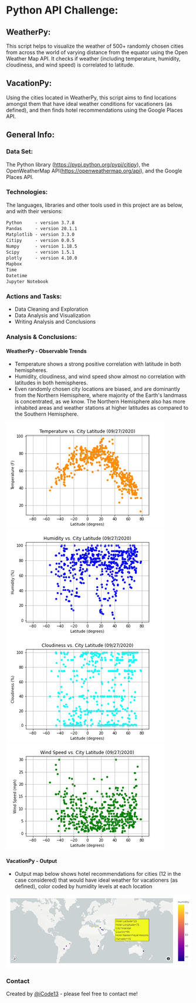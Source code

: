 # Python API Challenge: 

## WeatherPy: 
This script helps to visualize the weather of 500+ randomly chosen cities from across the world of varying distance from the equator using the Open Weather Map API. It checks if weather (including temperature, humidity, cloudiness, and wind speed) is correlated to latitude.

## VacationPy:
Using the cities located in WeatherPy, this script aims to find locations amongst them that have ideal weather conditions for vacationers (as defined), and then finds hotel recommendations using the Google Places API.

## General Info:

### Data Set:
The Python library (https://pypi.python.org/pypi/citipy), the OpenWeatherMap API(https://openweathermap.org/api), and the Google Places API.
    
### Technologies:
The languages, libraries and other tools used in this project are as below, and with their versions:

    Python     - version 3.7.8
    Pandas     - version 20.1.1
    Matplotlib - version 3.3.0
    Citipy     - version 0.0.5
    Numpy      - version 1.18.5
    Scipy      - version 1.5.1
    plotly     - version 4.10.0
    Mapbox
    Time       
    Datetime
    Jupyter Notebook
    
### Actions and Tasks:
- Data Cleaning and Exploration
- Data Analysis and Visualization
- Writing Analysis and Conclusions

### Analysis & Conclusions:

#### WeatherPy - Observable Trends
- Temperature shows a strong positive correlation with latitude in both hemispheres.
- Humidity, cloudiness, and wind speed show almost no correlation with latitudes in both hemispheres.
- Even randomly chosen city locations are biased, and are dominantly from the Northern Hemisphere, where majority of the Earth's landmass is concentrated, as we know. The Northern Hemisphere also has more inhabited areas and weather stations at higher latitudes as compared to the Southern Hemisphere.

![Temp_Lat](./output_data/Temperature_vs_Latitude.png)
![Humidity_Lat](./output_data/Humidity_vs_Latitude.png)
![Cloud_Lat](./output_data/Cloudiness_vs_Latitude.png)
![Wind_Lat](./output_data/WindSpeed_vs_Latitude.png)

#### VacationPy - Output
- Output map below shows hotel recommendations for cities (12 in the case considered) that would have ideal weather for vacationers (as defined), color coded by humidity levels at each location

![VacationPy](./output_data/VacationPy_locations_map.png)
     
### Contact
Created by [@iCode13](https://github.com/iCode13) - please feel free to contact me!